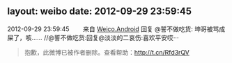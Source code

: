 layout: weibo
date: 2012-09-29 23:59:45
---
<meta name="referrer" content="no-referrer" />

2012-09-29 23:59:45  &nbsp;&nbsp;&nbsp;&nbsp;&nbsp;&nbsp; 来自 <a href="http://app.weibo.com/t/feed/l4RWD" rel="nofollow">Weico.Android</a>
回复 @誓不做吃货: 坤哥被骂成屎了，咳…… //@誓不做吃货:回复@淡淡的二哀伤:喜欢平安哎···
>  抱歉，此微博已被作者删除。查看帮助：http://t.cn/Rfd3rQV
